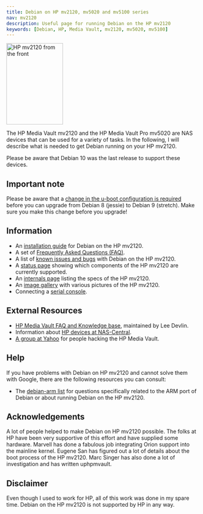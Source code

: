 ```yaml
---
title: Debian on HP mv2120, mv5020 and mv5100 series
nav: mv2120
description: Useful page for running Debian on the HP mv2120
keywords: [Debian, HP, Media Vault, mv2120, mv5020, mv5100]
---
```


<div class="right">
<img src = "images/r_mv2120_front.jpg" class="border" alt="HP mv2120 from the front" width="148" height="212" />
</div>

The HP Media Vault mv2120 and the HP Media Vault Pro mv5020 are NAS devices
that can be used for a variety of tasks.  In the following, I will describe
what is needed to get Debian running on your HP mv2120.

Please be aware that Debian 10 was the last release to support these devices.

<h2>Important note</h2>

Please be aware that a [change in the u-boot configuration is
required](uboot-config) before you can upgrade from Debian 8 (jessie) to
Debian 9 (stretch).  Make sure you make this change before you upgrade!

<h2>Information</h2>

<ul>

<li>An <a href = "install/">installation guide</a> for Debian on the HP
mv2120.</li>

<li>A set of <a href = "faq/">Frequently Asked Questions (FAQ)</a>.</li>

<li>A list of <a href = "known-issues/">known issues and bugs</a> with
Debian on the HP mv2120.</li>

<li>A <a href = "status/">status page</a> showing which components of the HP
mv2120 are currently supported.</li>

<li>An <a href = "specs/">internals page</a> listing the specs of the HP
mv2120.</li>

<li>An <a href = "gallery/">image gallery</a> with various pictures of the
HP mv2120.</li>

<li>Connecting a <a href = "serial/">serial console</a>.</li>

</ul>

<h2>External Resources</h2>

<ul>

<li><a href = "http://k0lee.com/hpmediavault/index.php">HP Media Vault
FAQ and Knowledge base</a>, maintained by Lee Devlin.</li>

<li>Information about <a href = "http://hp.nas-central.org/">HP devices at
NAS-Central</a>.</li>

<li><a href = "http://tech.groups.yahoo.com/group/hackingthemediavault/">A
group at Yahoo</a> for people hacking the HP Media Vault.</li>

</ul>

<h2>Help</h2>

If you have problems with Debian on HP mv2120 and cannot solve them with
Google, there are the following resources you can consult:

<ul>

<li>The <a href = "http://lists.debian.org/debian-arm/">debian-arm list</a>
for questions specifically related to the ARM port of Debian or about
running Debian on the HP mv2120.</li>

</ul>

<h2>Acknowledgements</h2>

A lot of people helped to make Debian on HP mv2120 possible.  The folks at
HP have been very supportive of this effort and have supplied some
hardware.  Marvell has done a fabulous job integrating Orion support into
the mainline kernel.  Eugene San has figured out a lot of details about the
boot process of the HP mv2120.  Marc Singer has also done a lot of
investigation and has written uphpmvault.

<h2>Disclaimer</h2>

Even though I used to work for HP, all of this work was done in my spare
time.  Debian on the HP mv2120 is not supported by HP in any way.

